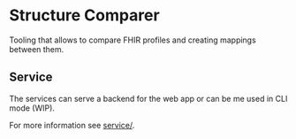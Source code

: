 # Structure Comparer

Tooling that allows to compare FHIR profiles and creating mappings between them.

## Service

The services can serve a backend for the web app or can be me used in CLI mode (WIP).

For more information see [service/](service/).
